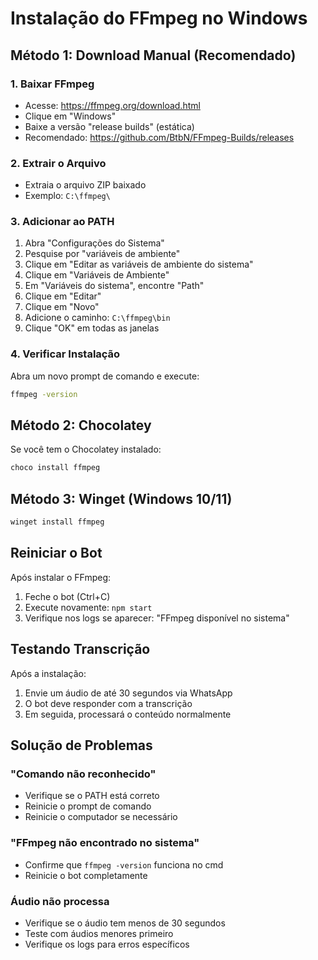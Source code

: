 # Instalação do FFmpeg no Windows

## Método 1: Download Manual (Recomendado)

### 1. Baixar FFmpeg
- Acesse: https://ffmpeg.org/download.html
- Clique em "Windows"
- Baixe a versão "release builds" (estática)
- Recomendado: https://github.com/BtbN/FFmpeg-Builds/releases

### 2. Extrair o Arquivo
- Extraia o arquivo ZIP baixado
- Exemplo: `C:\ffmpeg\`

### 3. Adicionar ao PATH
1. Abra "Configurações do Sistema"
2. Pesquise por "variáveis de ambiente"
3. Clique em "Editar as variáveis de ambiente do sistema"
4. Clique em "Variáveis de Ambiente"
5. Em "Variáveis do sistema", encontre "Path"
6. Clique em "Editar"
7. Clique em "Novo"
8. Adicione o caminho: `C:\ffmpeg\bin`
9. Clique "OK" em todas as janelas

### 4. Verificar Instalação
Abra um novo prompt de comando e execute:
```cmd
ffmpeg -version
```

## Método 2: Chocolatey

Se você tem o Chocolatey instalado:
```cmd
choco install ffmpeg
```

## Método 3: Winget (Windows 10/11)

```cmd
winget install ffmpeg
```

## Reiniciar o Bot

Após instalar o FFmpeg:
1. Feche o bot (Ctrl+C)
2. Execute novamente: `npm start`
3. Verifique nos logs se aparecer: "FFmpeg disponível no sistema"

## Testando Transcrição

Após a instalação:
1. Envie um áudio de até 30 segundos via WhatsApp
2. O bot deve responder com a transcrição
3. Em seguida, processará o conteúdo normalmente

## Solução de Problemas

### "Comando não reconhecido"
- Verifique se o PATH está correto
- Reinicie o prompt de comando
- Reinicie o computador se necessário

### "FFmpeg não encontrado no sistema"
- Confirme que `ffmpeg -version` funciona no cmd
- Reinicie o bot completamente

### Áudio não processa
- Verifique se o áudio tem menos de 30 segundos
- Teste com áudios menores primeiro
- Verifique os logs para erros específicos
